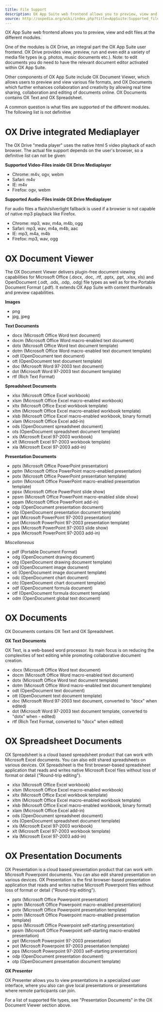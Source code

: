 ```yaml
---
title: File Support
description: OX App Suite web frontend allows you to preview, view and edit files at the different modules
source: http://oxpedia.org/wiki/index.php?title=AppSuite:Supported_file_types
---
```


OX App Suite web frontend allows you to preview, view and edit files at the different modules.

One of the modules is OX Drive, an integral part the OX App Suite user frontend. OX Drive provides view, preview, run and even edit a variety of media file types (e.g. photos, music documents etc.). 
Note: to edit documents you do need to have the relevant document editor activated within OX App Suite.

Other components of OX App Suite include OX Document Viewer, which allows users to preview and view various file formats, and OX Documents which further enhances collaboration and creativity by allowing real time sharing, collaboration and editing of documents online. 
OX Documents contains OX Text and OX Spreadsheet.

A common question is what files are supported of the different modules. The following list is not definitive

# OX Drive integrated Mediaplayer

The OX Drive "media player" uses the native html 5 video playback of each browser. 
The actual file support depends on the user's browser, so a definitive list can not be given:

**Supported Video-Files inside OX Drive Mediaplayer**

- Chrome: m4v, ogv, webm
- Safari: m4v
- IE: m4v
- Firefox: ogv, webm

**Supported Audio-Files inside OX Drive Mediaplayer**

For audio files a flash/silverlight fallback is used if a browser is not capable of native mp3 playback like Firefox.

- Chrome: mp3, wav, m4a, m4b, ogg
- Safari: mp3, wav, m4a, m4b, aac
- IE: mp3, m4a, m4b
- Firefox: mp3, wav, ogg

# OX Document Viewer

The OX Document Viewer delivers plugin-free document viewing capabilities for Microsoft Office (.docx, .doc, .rtf, .pptx, .ppt, .xlsx, xls) and OpenDocument (.odt, .ods, .odp, .odg) file types as well as for the Portable Document Format (.pdf). 
It extends OX App Suite with content thumbnails and preview capabilities.

**Images**

- png
- jpg, jpeg

**Text Documents**

- docx (Microsoft Office Word text document)
- docm (Microsoft Office Word macro-enabled text document)
- dotx (Microsoft Office Word text document template)
- dotm (Microsoft Office Word macro-enabled text document template)
- odt (OpenDocument text document)
- ott (OpenDocument text document template)
- doc (Microsoft Word 97-2003 text document)
- dot (Microsoft Word 97-2003 text document template)
- rtf (Rich Text Format)

**Spreadsheet Documents**

- xlsx (Microsoft Office Excel workbook)
- xlsm (Microsoft Office Excel macro-enabled workbook)
- xltx (Microsoft Office Excel workbook template)
- xltm (Microsoft Office Excel macro-enabled workbook template)
- xlsb (Microsoft Office Excel macro-enabled workbook, binary format)
- xlam (Microsoft Office Excel add-in)
- ods (OpenDocument spreadsheet document)
- ots (OpenDocument spreadsheet document template)
- xls (Microsoft Excel 97-2003 workbook)
- xlt (Microsoft Excel 97-2003 workbook template)
- xla (Microsoft Excel 97-2003 add-in)

**Presentation Documents**

- pptx (Microsoft Office PowerPoint presentation)
- pptm (Microsoft Office PowerPoint macro-enabled presentation)
- potx (Microsoft Office PowerPoint presentation template)
- potm (Microsoft Office PowerPoint macro-enabled presentation template)
- ppsx (Microsoft Office PowerPoint slide show)
- ppsm (Microsoft Office PowerPoint macro-enabled slide show)
- ppam (Microsoft Office PowerPoint add-in)
- odp (OpenDocument presentation document)
- otp (OpenDocument presentation document template)
- ppt (Microsoft PowerPoint 97-2003 presentation)
- pot (Microsoft PowerPoint 97-2003 presentation template)
- pps (Microsoft PowerPoint 97-2003 slide show)
- ppa (Microsoft PowerPoint 97-2003 add-in)

_Miscellaneous_

- pdf (Portable Document Format)
- odg (OpenDocument drawing document)
- otg (OpenDocument drawing document template)
- odi (OpenDocument image document)
- oti (OpenDocument image document template)
- odc (OpenDocument chart document)
- otc (OpenDocument chart document template)
- odf (OpenDocument formula document)
- otf (OpenDocument formula document template)
- odm (OpenDocument global text document)

# OX Documents

OX Documents contains OX Text and OX Spreadsheet.

**OX Text Documents**

OX Text, is a web-based word processor. 
Its main focus is on reducing the complexities of text editing while promoting collaborative document creation.

- docx (Microsoft Office Word text document)
- docm (Microsoft Office Word macro-enabled text document)
- dotx (Microsoft Office Word text document template)
- dotm (Microsoft Office Word macro-enabled text document template)
- odt (OpenDocument text document)
- ott (OpenDocument text document template)
- doc (Microsoft Word 97-2003 text document, converted to "docx" when edited)
- dot (Microsoft Word 97-2003 text document template, converted to "dotx" when - edited)
- rtf (Rich Text Format, converted to "docx" when edited)

# OX Spreadsheet Documents

OX Spreadsheet is a cloud based spreadsheet product that can work with Microsoft Excel documents. 
You can also edit shared spreadsheets on various devices. 
OX Spreadsheet is the first browser-based spreadsheet application that reads and writes native Microsoft Excel files without loss of format or detail ("Round-trip editing").

- xlsx (Microsoft Office Excel workbook)
- xlsm (Microsoft Office Excel macro-enabled workbook)
- xltx (Microsoft Office Excel workbook template)
- xltm (Microsoft Office Excel macro-enabled workbook template)
- xlsb (Microsoft Office Excel macro-enabled workbook, binary format)
- xlam (Microsoft Office Excel add-in)
- ods (OpenDocument spreadsheet document)
- ots (OpenDocument spreadsheet document template)
- xls (Microsoft Excel 97-2003 workbook)
- xlt (Microsoft Excel 97-2003 workbook template)
- xla (Microsoft Excel 97-2003 add-in)

# OX Presentation Documents

OX Presentation is a cloud based presentation product that can work with Microsoft Powerpoint documents. 
You can also edit shared presentation on various devices. 
OX Presentation is the first browser-based presentation application that reads and writes native Microsoft Powerpoint files without loss of format or detail ("Round-trip editing").

- pptx (Microsoft Office Powerpoint presentation)
- pptm (Microsoft Office Powerpoint macro-enabled presentation)
- potx (Microsoft Office Powerpoint presentation template)
- potm (Microsoft Office Powerpoint macro-enabled presentation template)
- ppsx (Microsoft Office Powerpoint self-starting presentation)
- ppsm (Microsoft Office Powerpoint self-starting macro-enabled presentation)
- ppt (Microsoft Powerpoint 97-2003 presentation)
- pot (Microsoft Powerpoint 97-2003 presentation template)
- pps (Microsoft Powerpoint 97-2003 self-starting presentation)
- odp (OpenDocument presentation document)
- otp (OpenDocument presentation document template)

**OX Presenter**

OX Presenter allows you to view presentations in a specialized user interface, where you also can give local presentations or presentations where remote participants can join.

For a list of supported file types, see "Presentation Documents" in the OX Document Viewer section above.
